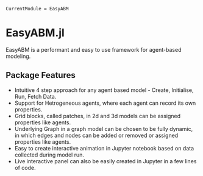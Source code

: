 ```@meta
CurrentModule = EasyABM
```

# EasyABM.jl
EasyABM is a performant and easy to use framework for agent-based modeling. 

## Package Features
* Intuitive 4 step approach for any agent based model - Create, Initialise, Run, Fetch Data. 
* Support for Hetrogeneous agents, where each agent can record its own properties. 
* Grid blocks, called patches, in 2d and 3d models can be assigned properties like agents.
* Underlying Graph in a graph model can be chosen to be fully dynamic, in which edges and nodes can be added or removed or assigned properties like agents.
* Easy to create interactive animation in Jupyter notebook based on data collected during model run.
* Live interactive panel can also be easily created in Jupyter in a few lines of code. 




